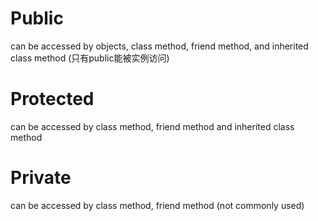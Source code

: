 # Public
can be accessed by objects, class method, friend method, and inherited class method (只有public能被实例访问)

# Protected
can be accessed by class method, friend method and inherited class method

# Private
can be accessed by class method, friend method (not commonly used)



